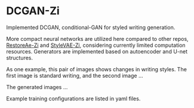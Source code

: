 # DCGAN-Zi

Implemented DCGAN, conditional-GAN for styled writing generation.

More compact neural networks are utilized here compared to other repos, [RestoreAe-Zi](https://github.com/Shawn-SFYu/RestoreAE-Zi) and [StyleVAE-Zi](https://github.com/Shawn-SFYu/StyleVAE-Zi), considering currently limited computation resources. Generators are implemented based on autoencoder and U-net structures. 

As one example, this pair of images shows changes in writing styles. The first image is standard writing, and the second image ...

The generated images ...

Example training configurations are listed in yaml files.